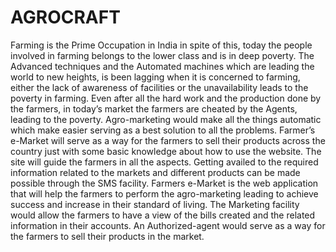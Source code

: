 # AGROCRAFT
Farming is the Prime Occupation in India in spite of this, today the people involved in farming belongs to the lower class and is in deep poverty. The Advanced techniques and the Automated machines which are leading the world to new heights, is been lagging when it is concerned to farming, either the lack of awareness of facilities or the unavailability leads to the poverty in farming. Even after all the hard work and the production done by the farmers, in today’s market the farmers are cheated by the Agents, leading to the poverty.
Agro-marketing would make all the things automatic which make easier serving as a best solution to all the problems. Farmer’s e-Market will serve as a way for the farmers to sell their products across the country just with some basic knowledge about how to use the website. The site will guide the farmers in all the aspects. Getting availed to the required information related to the markets and different products can be made possible through the SMS facility. Farmers e-Market is the web application that will help the farmers to perform the agro-marketing leading to achieve success and increase in their standard of living.
The Marketing facility would allow the farmers to have a view of the bills created and the related information in their accounts. An Authorized-agent would serve as a way for the farmers to sell their products in the market. 
